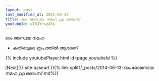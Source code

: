 ```yaml
---
layout: post
last_modified_at: 2021-03-29
title: ഓം അസ്വയ നമഹ ൧൧ ടൈംസ്
youtubeId: uT83Ynsz45s
---
```

 
 
 ഓം അസ്വയ നമഹ 
 
 -  കുതിരയുടെ രൂപത്തിൽ ആരാണ് 
 
  
 
  
 
 
 
 
 
 


{% include youtubePlayer.html id=page.youtubeId %}
 
[Next]({{ site.baseurl }}{% link  split1/_posts/2014-06-13-ഓം ഭോജനായ നമഹ ൧൧ ടൈംസ്.md%})
 

